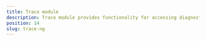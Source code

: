 ```yaml
---
title: Trace module
description: Trace module provides functionality for accessing diagnostic information about the application at runtime. This module can be used for debugging, and for obtaining detailed info about internal workings.
position: 14
slug: trace-ng
---
```


